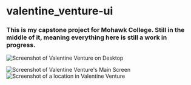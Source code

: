 # valentine_venture-ui
### This is my capstone project for Mohawk College. Still in the middle of it, meaning everything here is still a work in progress.

![Screenshot of Valentine Venture on Desktop](https://patrickmalara.com/wp-content/uploads/2021/11/image-1024x673.png)

![Screenshot of Valentine Venture's Main Screen](https://patrickmalara.com/wp-content/uploads/2021/10/image-1.png)
![Screenshot of a location in Valentine Venture](https://patrickmalara.com/wp-content/uploads/2021/10/image-3.png)
